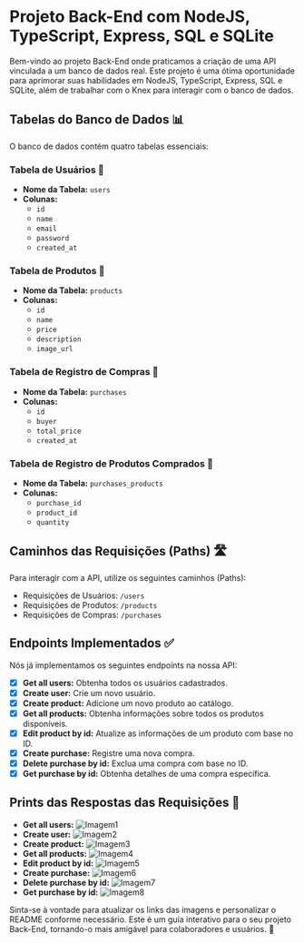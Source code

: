 # Projeto Back-End com NodeJS, TypeScript, Express, SQL e SQLite

Bem-vindo ao projeto Back-End onde praticamos a criação de uma API vinculada a um banco de dados real. Este projeto é uma ótima oportunidade para aprimorar suas habilidades em NodeJS, TypeScript, Express, SQL e SQLite, além de trabalhar com o Knex para interagir com o banco de dados.

## Tabelas do Banco de Dados 📊

O banco de dados contém quatro tabelas essenciais:

### Tabela de Usuários 👤

- **Nome da Tabela:** `users`
- **Colunas:**
  - `id`
  - `name`
  - `email`
  - `password`
  - `created_at`

### Tabela de Produtos 🛒

- **Nome da Tabela:** `products`
- **Colunas:**
  - `id`
  - `name`
  - `price`
  - `description`
  - `image_url`

### Tabela de Registro de Compras 💸

- **Nome da Tabela:** `purchases`
- **Colunas:**
  - `id`
  - `buyer`
  - `total_price`
  - `created_at`

### Tabela de Registro de Produtos Comprados 🧾

- **Nome da Tabela:** `purchases_products`
- **Colunas:**
  - `purchase_id`
  - `product_id`
  - `quantity`

## Caminhos das Requisições (Paths) 🛣

Para interagir com a API, utilize os seguintes caminhos (Paths):

- Requisições de Usuários: `/users`
- Requisições de Produtos: `/products`
- Requisições de Compras: `/purchases`

## Endpoints Implementados ✅

Nós já implementamos os seguintes endpoints na nossa API:

- [x]  **Get all users:** Obtenha todos os usuários cadastrados.
- [x]  **Create user:** Crie um novo usuário.
- [x]  **Create product:** Adicione um novo produto ao catálogo.
- [x]  **Get all products:** Obtenha informações sobre todos os produtos disponíveis.
- [x]  **Edit product by id:** Atualize as informações de um produto com base no ID.
- [x]  **Create purchase:** Registre uma nova compra.
- [x]  **Delete purchase by id:** Exclua uma compra com base no ID.
- [x]  **Get purchase by id:** Obtenha detalhes de uma compra específica.

## Prints das Respostas das Requisições 📸

- **Get all users:** ![Imagem1](link-da-imagem-1)
- **Create user:** ![Imagem2](link-da-imagem-2)
- **Create product:** ![Imagem3](link-da-imagem-3)
- **Get all products:** ![Imagem4](link-da-imagem-4)
- **Edit product by id:** ![Imagem5](link-da-imagem-5)
- **Create purchase:** ![Imagem6](link-da-imagem-6)
- **Delete purchase by id:** ![Imagem7](link-da-imagem-7)
- **Get purchase by id:** ![Imagem8](link-da-imagem-8)

Sinta-se à vontade para atualizar os links das imagens e personalizar o README conforme necessário. Este é um guia interativo para o seu projeto Back-End, tornando-o mais amigável para colaboradores e usuários. 🚀